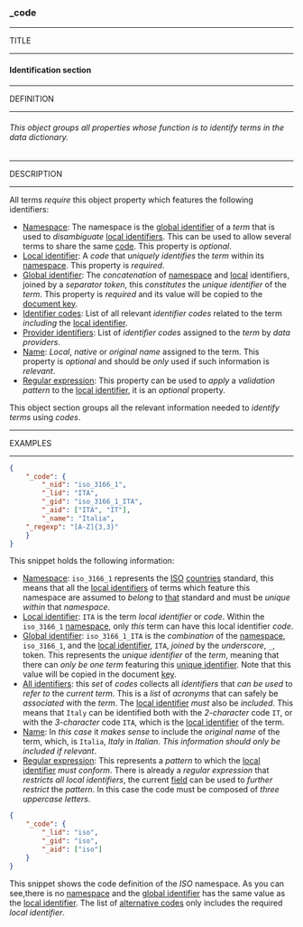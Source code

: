### _code



------
TITLE

------

#### Identification section



------
DEFINITION

------

###### This object groups all properties whose function is to identify terms in the data dictionary.



------
DESCRIPTION

------

All terms *require* this object property which features the following identifiers:

- [Namespace](_nid.md): The namespace is the [global identifier](_gid.md) of a *term* that is used to *disambiguate* [local identifiers](_lid.md). This can be used to allow several terms to share the same [code](_lid.md). This property is *optional*.
- [Local identifier](_lid.md): A *code* that *uniquely identifies* the *term* within its [namespace](_nid.md). This property is *required*.
- [Global identifier](_gid.md): The *concatenation* of [namespace](_nid.md) and [local](_lid.md) identifiers, joined by a *separator token*, this *constitutes* the *unique identifier* of the *term*. This property is *required* and its value will be copied to the [document key](_key.md).
- [Identifier codes](_aid.md): List of all relevant *identifier codes* related to the term *including* the [local identifier](_lid.md).
- [Provider identifiers](_pid.md): List of *identifier codes* assigned to the *term* by *data providers*.
- [Name](_name.md): *Local*, *native* or *original name* assigned to the term. This property is *optional* and should be *only* used if such information is *relevant*.
- [Regular expression](_regexp.md): This property can be used to *apply* a *validation pattern* to the [local identifier](_lid.md), it is an *optional* property.

This object section groups all the relevant information needed to *identify* *terms* using *codes*.



------
EXAMPLES

------

```json
{
	"_code": {
		"_nid": "iso_3166_1",
		"_lid": "ITA",
		"_gid": "iso_3166_1_ITA",
		"_aid": ["ITA", "IT"],
		"_name": "Italia",
    "_regexp": "[A-Z]{3,3}"
	}
}
```
This snippet holds the following information:

- [Namespace](_nid.md): `iso_3166_1` represents the [ISO](https://www.iso.org/home.html) [countries](https://www.iso.org/iso-3166-country-codes.html) standard, this means that all the [local identifiers](_lid.md) of terms which feature this namespace are assumed to *belong* to [that](https://en.wikipedia.org/wiki/ISO_3166-1) standard and must be *unique* *within* that *namespace*.
- [Local identifier](_lid.md): `ITA` is the term *local identifier* or *code*. Within the `iso_3166_1` [namespace](_nid.md), only *this* term can have this local identifier *code*.
- [Global identifier](_gid.md): `iso_3166_1_ITA` is the *combination* of the [namespace](_nid.md), `iso_3166_1`, and the [local identifier](_lid.md), `ITA`, *joined* by the *underscore*, `_`, token. This represents the *unique identifier* of the *term*, meaning that there can *only be one term* featuring this [unique identifier](_gid.md). Note that this value will be copied in the document [key](_key.md).
- [All identifiers](_aid.md): this *set* of *codes* collects all *identifiers* that *can be used* to *refer to* the *current term*. This is a *list* of *acronyms* that can safely be *associated* with the *term*. The [local identifier](_lid.md) *must* also be *included*. This means that `Italy` can be identified both with the *2-character* code `IT`, or with the *3-character* code `ITA`, which is the [local identifier](_lid.md) of the term.
- [Name](_name.md): In *this case* it *makes sense* to include the *original name* of the term, which, is `Italia`, *Italy* in *Italian*. *This information should only be included if relevant*.
- [Regular expression](_regexp.md): This represents a *pattern* to which the [local identifier](_lid.md) *must conform*. There is already a *regular expression* that *restricts all local identifiers*, the current [field](_regexp.md) can be used to *further restrict* the *pattern*. In this case the code must be composed of *three uppercase letters*.


```json
{
	"_code": {
		"_lid": "iso",
		"_gid": "iso",
		"_aid": ["iso"]
	}
}
```
This snippet shows the code definition of the *ISO* namespace. As you can see,there is no [namespace](_nid.md) and the [global identifier](_gid.md) has the same value as the [local identifier](_lid.md). The list of [alternative codes](_aid.md) only includes the required *local identifier*.